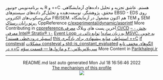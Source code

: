 یه برنامه‌نویس جونیور R و ++C هستم.
عاشق تجزیه و‌ تحلیل داده‌های آزمایشگاهی.
محقق، پژوهشگر، توسعه‌دهنده و تحلیل‌گر داده‌های سیستم‌های EBSD - EDS روی میکروسکوپ‌های الکترونی FIB/SEM.
هم اکنون مشغول در آزمایشگاه TEM و SEM [پرتو رایان رستاک.](https://partowrayan.com/)
CppReference
[c/experimental/dynamic/asprintf](https://en.cppreference.com/w/c/experimental/dynamic/asprintf)
More Contributing in [cppreference](https://en.cppreference.com/mwiki/index.php?limit=50&tagfilter=&title=Special%3AContributions&contribs=user&target=Parisakhaleghi&namespace=&year=&month=-1)آخرین پست های وبلاگ
[معرفی CI/CD](https://parikhaleghi.ir/2022/07/07/ci-cd/)
[بخش ۰ – معرفی Intel® Stratix® ۱۰](https://parikhaleghi.ir/2022/05/30/0-intel-stratix-10/)
[Event Loop به زبان ساده!](https://parikhaleghi.ir/2022/05/16/basic-event-loop/)
[توابع ذاتی در MSVC، به خوبیِ اسمبلر درون‌خطی هستند؟](https://parikhaleghi.ir/2022/04/12/intrinsics/)
[this استنباطی](https://parikhaleghi.ir/2022/04/06/deducing-this/)
[منابع پیشنهادی برای یادگیری ++C](https://parikhaleghi.ir/2022/03/13/cc-resources/)
[if consteval](https://parikhaleghi.ir/2022/02/25/if-consteval/)
[مشکلات consteval و std::is_constant_evaluated](https://parikhaleghi.ir/2022/02/21/cc-consteval/)
[الگوهای مخفف تابع در ++C](https://parikhaleghi.ir/2022/02/20/cc-abbreviated-function-templates/)
[سی‌پلاس‌پلاس۲۰ و ماژول‌ها — قسمت سوّم](https://parikhaleghi.ir/2022/02/15/cc-modules-part-3/)
More Content in [Parikhalegi.ir](https://parikhaleghi.ir)<hr>
<div align="center">
README.md last auto generated Mon Jul 18 16:56:46 2022
<br>
<a href="https://parikhaleghi.ir/2022/07/07/ci-cd/#:~:text=%D9%85%D8%AB%D8%A7%D9%84%3A%20%D8%A7%D8%B3%D8%AA%D9%81%D8%A7%D8%AF%D9%87%20%D8%A7%D8%B2%20CI/CD%20%D8%AF%D8%B1%20%D8%A7%DA%A9%D8%A7%D9%86%D8%AA%20GitHub" target="_blank">The mechanism of this profile</a>
</div>
<div align="center">
<a href="https://github.com/PariKhaleghi/PariKhaleghi/actions/workflows/cron.yml"><img src="https://github.com/Mehranalam/PariKhaleghi/actions/workflows/cron.yml/badge.svg"></a>
</div>
